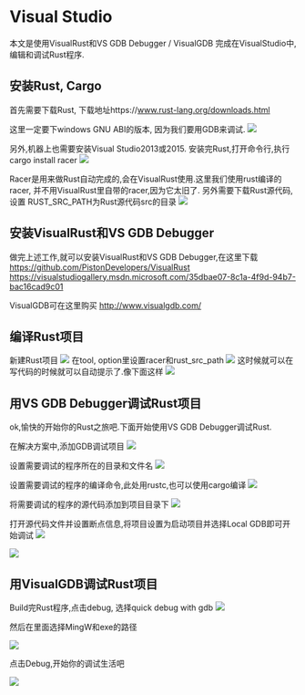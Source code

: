 # Visual Studio
本文是使用VisualRust和VS GDB Debugger / VisualGDB 完成在VisualStudio中,编辑和调试Rust程序.

## 安装Rust, Cargo

首先需要下载Rust, 下载地址https://www.rust-lang.org/downloads.html

这里一定要下windows GNU ABI的版本, 因为我们要用GDB来调试.
![](../image/editor-visualstudio-download.png)

另外,机器上也需要安装Visual Studio2013或2015.
安装完Rust,打开命令行,执行
cargo install racer
![](../image/editor-visualstudio-racer.png)

Racer是用来做Rust自动完成的,会在VisualRust使用.这里我们使用rust编译的racer, 并不用VisualRust里自带的racer,因为它太旧了.
另外需要下载Rust源代码,设置
RUST_SRC_PATH为Rust源代码src的目录
![](../image/editor-visualstudio-racersc.png)

## 安装VisualRust和VS GDB Debugger

做完上述工作,就可以安装VisualRust和VS GDB Debugger,在这里下载
https://github.com/PistonDevelopers/VisualRust
https://visualstudiogallery.msdn.microsoft.com/35dbae07-8c1a-4f9d-94b7-bac16cad9c01

VisualGDB可在这里购买
http://www.visualgdb.com/

## 编译Rust项目

新建Rust项目
![](../image/editor-visualstudio-newproject.png)
在tool, option里设置racer和rust_src_path
![](../image/editor-visualstudio-settings.png)
这时候就可以在写代码的时候就可以自动提示了.像下面这样
![](../image/editor-visualstudio-autocomplete.png)

## 用VS GDB Debugger调试Rust项目

ok,愉快的开始你的Rust之旅吧.下面开始使用VS GDB Debugger调试Rust.


在解决方案中,添加GDB调试项目
![](../image/editor-visualstudio-GDBproject.png)

设置需要调试的程序所在的目录和文件名
![](../image/editor-visualstudio-GDBproject-settings.png)

设置需要调试的程序的编译命令,此处用rustc,也可以使用cargo编译
![](../image/editor-visualstudio-GDBproject-settings2.png)

将需要调试的程序的源代码添加到项目目录下
![](../image/editor-visualstudio-add-files.png)

打开源代码文件并设置断点信息,将项目设置为启动项目并选择Local GDB即可开始调试
![](../image/editor-visualstudio-set-breakpoints.png)

![](../image/editor-visualstudio-debugging2.png)


## 用VisualGDB调试Rust项目


Build完Rust程序,点击debug, 选择quick debug with gdb
![](../image/editor-visualstudio-quickdebug.png)

然后在里面选择MingW和exe的路径

![](../image/editor-visualstudio-setdebugger.png)

 点击Debug,开始你的调试生活吧

![](../image/editor-visualstudio-debugging.png)
